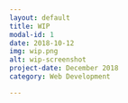 ```yaml
---
layout: default
title: WIP
modal-id: 1
date: 2018-10-12
img: wip.png
alt: wip-screenshot
project-date: December 2018
category: Web Development

---
```



